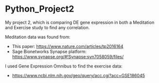 # Python_Project2
My project 2, which is comparing DE gene expression in both a Meditation and Exercise study to find any correlation.

Meditation data was found from:
  - This paper: https://www.nature.com/articles/tp2016164
  - Sage Bionetworks Synapse platform: https://www.synapse.org/#!Synapse:syn7058059/files/

I used Gene Expression Omnibus to find the exercise data: 
  - https://www.ncbi.nlm.nih.gov/geo/query/acc.cgi?acc=GSE186045
